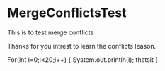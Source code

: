 # MergeConflictsTest
This is to test merge conflicts

Thanks for you intrest to learn the conflicts leason.

For(int i=0;i<20;i++)
{
System.out.println(i);
thatsit
}
